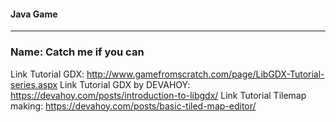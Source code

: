 
#### Java Game
__________________________________
### Name: Catch me if you can

Link Tutorial GDX:  http://www.gamefromscratch.com/page/LibGDX-Tutorial-series.aspx
Link Tutorial GDX by DEVAHOY: https://devahoy.com/posts/introduction-to-libgdx/
Link Tutorial Tilemap making: https://devahoy.com/posts/basic-tiled-map-editor/

